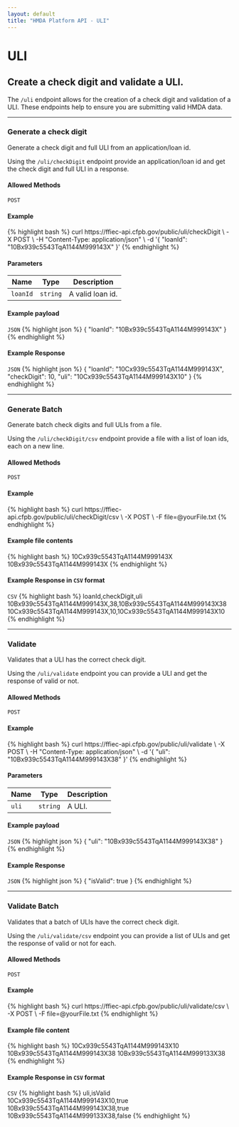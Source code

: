 ```yaml
---
layout: default
title: "HMDA Platform API - ULI"
---
```


<hgroup>
  <h1>ULI</h1>
  <h2>Create a check digit and validate a ULI.</h2>
  <p class="usa-font-lead">The <code>/uli</code> endpoint allows for the creation of a check digit and validation of a ULI. These endpoints help to ensure you are submitting valid HMDA data.</p>
</hgroup>

---

<hgroup>
  <h3 id="generate">Generate a check digit</h3>
  <p class="usa-font-lead">Generate a check digit and full ULI from an application/loan id.</p>
  <p>Using the <code>/uli/checkDigit</code> endpoint provide an application/loan id and get the check digit and full ULI in a response.</p>
</hgroup>

<h4>Allowed Methods</h4>
<code>POST</code>

<h4>Example</h4>
{% highlight bash %}
curl https://ffiec-api.cfpb.gov/public/uli/checkDigit \
  -X POST \
  -H "Content-Type: application/json" \
  -d '{
    "loanId": "10Bx939c5543TqA1144M999143X"
  }' 
{% endhighlight %}

<h4>Parameters</h4>
<table>
  <thead>
    <tr>
      <th>Name</th>
      <th>Type</th>
      <th>Description</th>
    </tr>
  </thead>
  <tbody>
    <tr>
      <td><code>loanId</code></td>
      <td><code>string</code></td>
      <td>A valid loan id.</td>
    </tr>
  </tbody>
</table>

<h4>Example payload</h4>
<section class="code-block">
<code>JSON</code>
{% highlight json %}
{
  "loanId": "10Bx939c5543TqA1144M999143X"
}
{% endhighlight %}
</section>

<h4>Example Response</h4>
<section class="code-block">
<code>JSON</code>
{% highlight json %}
{
  "loanId": "10Cx939c5543TqA1144M999143X",
  "checkDigit": 10,
  "uli": "10Cx939c5543TqA1144M999143X10"
}
{% endhighlight %}
</section>

---

<hgroup>
  <h3 id="generate-batch">Generate Batch</h3>
  <p class="usa-font-lead">Generate batch check digits and full ULIs from a file.</p>
  <p>Using the <code>/uli/checkDigit/csv</code> endpoint provide a file with a list of loan ids, each on a new line.</p>
</hgroup>

<h4>Allowed Methods</h4>
<code>POST</code>

<h4>Example</h4>
{% highlight bash %}
curl https://ffiec-api.cfpb.gov/public/uli/checkDigit/csv \
  -X POST \
  -F file=@yourFile.txt
{% endhighlight %}

<h4>Example file contents</h4>
<section class="code-block">
{% highlight bash %}
10Cx939c5543TqA1144M999143X
10Bx939c5543TqA1144M999143X
{% endhighlight %}
</section>

<h4>Example Response in <code>CSV</code> format</h4>
<section class="code-block">
<code>CSV</code>
{% highlight bash %}
loanId,checkDigit,uli
10Bx939c5543TqA1144M999143X,38,10Bx939c5543TqA1144M999143X38
10Cx939c5543TqA1144M999143X,10,10Cx939c5543TqA1144M999143X10
{% endhighlight %}
</section>

---

<hgroup>
  <h3 id="validate">Validate</h3>
  <p class="usa-font-lead">Validates that a ULI has the correct check digit.</p>
  <p>Using the <code>/uli/validate</code> endpoint you can provide a ULI and get the response of valid or not.</p>
</hgroup>

<h4>Allowed Methods</h4>
<code>POST</code>

<h4>Example</h4>
{% highlight bash %}
curl https://ffiec-api.cfpb.gov/public/uli/validate \
  -X POST \
  -H "Content-Type: application/json" \
  -d '{
    "uli": "10Bx939c5543TqA1144M999143X38"
  }'
{% endhighlight %}

<h4>Parameters</h4>
<table>
  <thead>
    <tr>
      <th>Name</th>
      <th>Type</th>
      <th>Description</th>
    </tr>
  </thead>
  <tbody>
    <tr>
      <td><code>uli</code></td>
      <td><code>string</code></td>
      <td>A ULI.</td>
    </tr>
  </tbody>
</table>

<h4>Example payload</h4>
<section class="code-block">
<code>JSON</code>
{% highlight json %}
{
  "uli": "10Bx939c5543TqA1144M999143X38"
}
{% endhighlight %}
</section>

<h4>Example Response</h4>
<section class="code-block">
<code>JSON</code>
{% highlight json %}
{
  "isValid": true
}
{% endhighlight %}
</section>

---

<hgroup>
  <h3 id="validate-batch">Validate Batch</h3>
  <p class="usa-font-lead">Validates that a batch of ULIs have the correct check digit.</p>
  <p>Using the <code>/uli/validate/csv</code> endpoint you can provide a list of ULIs and get the response of valid or not for each.</p>
</hgroup>

<h4>Allowed Methods</h4>
<code>POST</code>

<h4>Example</h4>
{% highlight bash %}
curl https://ffiec-api.cfpb.gov/public/uli/validate/csv \
  -X POST \
  -F file=@yourFile.txt
{% endhighlight %}

<h4>Example file content</h4>
<section class="code-block">
{% highlight bash %}
10Cx939c5543TqA1144M999143X10
10Bx939c5543TqA1144M999143X38
10Bx939c5543TqA1144M999133X38
{% endhighlight %}
</section>

<h4>Example Response in <code>CSV</code> format</h4>
<section class="code-block">
<code>CSV</code>
{% highlight bash %}
uli,isValid
10Cx939c5543TqA1144M999143X10,true
10Bx939c5543TqA1144M999143X38,true
10Bx939c5543TqA1144M999133X38,false
{% endhighlight %}
</section>